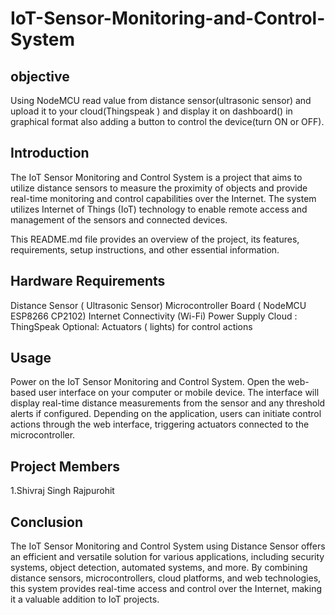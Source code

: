 # IoT-Sensor-Monitoring-and-Control-System
## objective
Using NodeMCU read value from distance sensor(ultrasonic sensor) and upload it to your cloud(Thingspeak ) and display it on dashboard() in graphical format also adding a button to control the device(turn ON or OFF).



## Introduction
The IoT Sensor Monitoring and Control System is a project that aims to utilize distance sensors to measure the proximity of objects and provide real-time monitoring and control capabilities over the Internet. The system utilizes Internet of Things (IoT) technology to enable remote access and management of the sensors and connected devices.

This README.md file provides an overview of the project, its features, requirements, setup instructions, and other essential information.


## Hardware Requirements
Distance Sensor ( Ultrasonic Sensor)
Microcontroller Board ( NodeMCU ESP8266 CP2102)
Internet Connectivity (Wi-Fi)
Power Supply
Cloud  : ThingSpeak
Optional: Actuators ( lights) for control actions



## Usage


Power on the IoT Sensor Monitoring and Control System.
Open the web-based user interface on your computer or mobile device.
The interface will display real-time distance measurements from the sensor and any threshold alerts if configured.
Depending on the application, users can initiate control actions through the web interface, triggering actuators connected to the microcontroller.

 ## Project Members

1.Shivraj Singh Rajpurohit


## Conclusion
The IoT Sensor Monitoring and Control System using Distance Sensor offers an efficient and versatile solution for various applications, including security systems, object detection, automated systems, and more. By combining distance sensors, microcontrollers, cloud platforms, and web technologies, this system provides real-time access and control over the Internet, making it a valuable addition to IoT projects.

                                                                                                           

